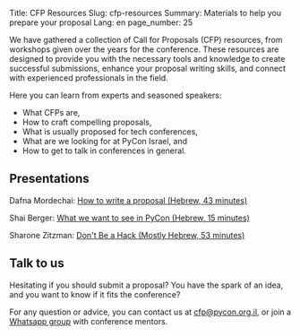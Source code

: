 Title: CFP Resources
Slug: cfp-resources
Summary: Materials to help you prepare your proposal
Lang: en
page_number: 25

We have gathered a collection of Call for Proposals
(CFP) resources, from workshops given over the years for
the conference. These resources are designed to provide you with the
necessary tools and knowledge to create successful submissions,
enhance your proposal writing skills, and connect with experienced
professionals in the field.

Here you can learn from experts and seasoned speakers:

- What CFPs are,
- How to craft compelling proposals,
- What is usually proposed for tech conferences,
- What are we looking for at PyCon Israel, and
- How to get to talk in conferences in general.

## Presentations

Dafna Mordechai: [How to write a proposal (Hebrew, 43 minutes)](https://youtu.be/jWQ30AlSH7c)

Shai Berger: [What we want to see in PyCon (Hebrew, 15 minutes)](https://youtu.be/ITRIR9odu4E)

Sharone Zitzman: [Don't Be a Hack (Mostly Hebrew, 53 minutes)](https://youtu.be/x2oXR4WqY-k)

## Talk to us

Hesitating if you should submit a proposal? You have the spark of an
idea, and you want to know if it fits the conference?

For any question or advice, you can contact us at
[cfp@pycon.org.il](mailto:cfp@pycon.org.il), or join a [Whatsapp
group](https://chat.whatsapp.com/LdYx5qRXYm7DWdJybGVyml) with
conference mentors.


